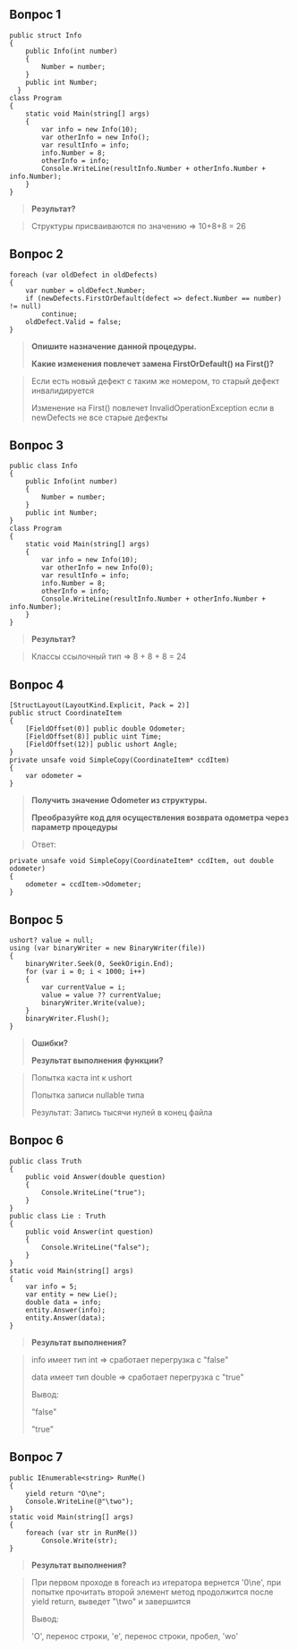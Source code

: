 ## Вопрос 1
    public struct Info
    {
	    public Info(int number)
	    {
		    Number = number;
	    }
	    public int Number;
	  }
    class Program
    {
	    static void Main(string[] args)
	    {
		    var info = new Info(10);
		    var otherInfo = new Info();
		    var resultInfo = info;
		    info.Number = 8;
		    otherInfo = info;
		    Console.WriteLine(resultInfo.Number + otherInfo.Number + info.Number);
	    }
    }

> **Результат?**

> Структуры присваиваются по значению => 10+8+8 = 26

## Вопрос 2

    foreach (var oldDefect in oldDefects)
    {
	    var number = oldDefect.Number;
	    if (newDefects.FirstOrDefault(defect => defect.Number == number) != null)
		    continue;
	    oldDefect.Valid = false;
    }

> **Опишите назначение данной процедуры.**
>
> **Какие изменения повлечет замена FirstOrDefault() на First()?**

> Если есть новый дефект с таким же номером, то старый дефект инвалидируется
>
> Изменение на First() повлечет InvalidOperationException если в newDefects не все старые дефекты

## Вопрос 3

    public class Info
    {
	    public Info(int number)
	    {
		    Number = number;
	    }
	    public int Number;
    }
    class Program
    {
	    static void Main(string[] args)
	    {
		    var info = new Info(10);
		    var otherInfo = new Info(0);
		    var resultInfo = info;
		    info.Number = 8;
		    otherInfo = info;
		    Console.WriteLine(resultInfo.Number + otherInfo.Number + info.Number);
	    }
    }

> **Результат?**

> Классы ссылочный тип => 8 + 8 + 8 = 24

## Вопрос 4

    [StructLayout(LayoutKind.Explicit, Pack = 2)]
    public struct CoordinateItem
    {
	    [FieldOffset(0)] public double Odometer;
	    [FieldOffset(8)] public uint Time;
	    [FieldOffset(12)] public ushort Angle;
    }
    private unsafe void SimpleCopy(CoordinateItem* ccdItem)
    {
	    var odometer =
    }

> **Получить значение Odometer из структуры.**
> 
> **Преобразуйте код для осуществления возврата одометра через параметр процедуры**

> Ответ:

    private unsafe void SimpleCopy(CoordinateItem* ccdItem, out double odometer) 
    { 
        odometer = ccdItem->Odometer; 
    }

## Вопрос 5

    ushort? value = null;
    using (var binaryWriter = new BinaryWriter(file))
    {
	    binaryWriter.Seek(0, SeekOrigin.End);
	    for (var i = 0; i < 1000; i++)
	    {
		    var currentValue = i;
		    value = value ?? currentValue;
		    binaryWriter.Write(value);
	    }
	    binaryWriter.Flush();
    }

> **Ошибки?**
>
> **Результат выполнения функции?**

> Попытка каста int к ushort
>
> Попытка записи nullable типа
>
> Результат: Запись тысячи нулей в конец файла

## Вопрос 6

    public class Truth
    {
	    public void Answer(double question)
	    {
		    Console.WriteLine("true");
	    }
    }
    public class Lie : Truth
    {
	    public void Answer(int question)
	    {
		    Console.WriteLine("false");
	    }
    }
    static void Main(string[] args)
    {
	    var info = 5;
	    var entity = new Lie();
	    double data = info;
	    entity.Answer(info);
	    entity.Answer(data);
    }

> **Результат выполнения?**

>  info имеет тип int => сработает перегрузка с "false"
>
> data имеет тип double => сработает перегрузка с "true"
>
> Вывод:
> 
> "false"
> 
> "true"

## Вопрос 7

    public IEnumerable<string> RunMe()
    {
	    yield return "O\ne";
	    Console.WriteLine(@"\two");
    }
    static void Main(string[] args)
    {
	    foreach (var str in RunMe())
		    Console.Write(str);
    }

> **Результат выполнения?**

> При первом проходе в foreach из итератора вернется '0\ne', при попытке прочитать второй элемент метод продолжится после yield return,  выведет "\two" и завершится
> 
> Вывод:
>
> 'O', перенос строки, 'e', перенос строки, пробел, 'wo'
